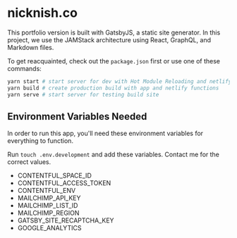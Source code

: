 # nicknish.co

This portfolio version is built with GatsbyJS, a static site generator. In this project, we use the JAMStack architecture using React, GraphQL, and Markdown files.

To get reacquainted, check out the `package.json` first or use one of these commands:

```bash
yarn start # start server for dev with Hot Module Reloading and netlify functions
yarn build # create production build with app and netlify functions
yarn serve # start server for testing build site
```

## Environment Variables Needed

In order to run this app, you'll need these environment variables for everything to function.

Run `touch .env.development` and add these variables. Contact me for the correct values.

- CONTENTFUL_SPACE_ID
- CONTENTFUL_ACCESS_TOKEN
- CONTENTFUL_ENV
- MAILCHIMP_API_KEY
- MAILCHIMP_LIST_ID
- MAILCHIMP_REGION
- GATSBY_SITE_RECAPTCHA_KEY
- GOOGLE_ANALYTICS
